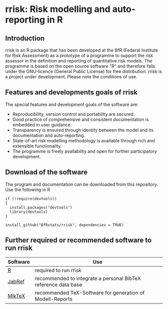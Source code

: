 # rrisk: Risk modelling and auto-reporting in R

## Introduction

rrisk is an R package that has been developed at the BfR (Federal Institute for Risk Assessment) as a prototype of a programme to support the risk assessor in the definition and reporting of quantitative risk models. The programme is based on the open source software "R" and therefore falls under the GNU-licence (General Public License) for free distribution. rrisk is a project under development. Please note the conditions of use.

## Features and developments goals of rrisk

The special features and development goals of the software are:

* Reproducibility, version control and portability are secured.
* Good practice of comprehensive and consistent documentation is embedded in user guidance.
* Transparency is ensured through identity between the model and its documentation and auto-reporting.
* State-of-art risk modelling methodology is available through rich and extensible functionality.
* The programme is freely availability and open for further participatory development.

## Download of the software

The program and documentation can be downloaded from this repository. Use the following in R

```
if (!require(devtools))
{
  install.packages("devtools")
  library(devtools)
}

install_github("BfRstats/rrisk", dependencies = TRUE)
```

## Further required or recommended software to run rrisk

| Software                                | Use                                                              |
|-----------------------------------------|------------------------------------------------------------------|
| [R](https://cran.r-project.org/)        | required to run rrisk                                            |
| [JabRef](http://www.jabref.org/)        | recommended to integrate a personal BibTeX reference data base   |
| [MikTeX](http://miktex.org/)            | recommended TeX-Software for generation of Modell-Reports        |
